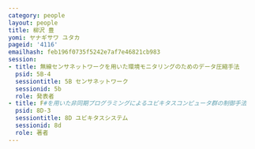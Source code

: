 ```yaml
---
category: people
layout: people
title: 柳沢 豊
yomi: ヤナギサワ ユタカ
pageid: '4116'
emailhash: feb196f0735f5242e7af7e46821cb983
session:
- title: 無線センサネットワークを用いた環境モニタリングのためのデータ圧縮手法
  psid: 5B-4
  sessiontitle: 5B センサネットワーク
  sessionid: 5b
  role: 発表者
- title: F#を用いた非同期プログラミングによるユビキタスコンピュータ群の制御手法
  psid: 8D-3
  sessiontitle: 8D ユビキタスシステム
  sessionid: 8d
  role: 著者
---
```


